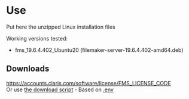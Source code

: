 # Use
Put here the unzipped Linux installation files

Working versions tested:
- fms_19.6.4.402_Ubuntu20 (filemaker-server-19.6.4.402-amd64.deb)

## Downloads
https://accounts.claris.com/software/license/FMS_LICENSE_CODE <br>
Or use [the download script](.versions/download.sh) - Based on [.env](../.env)